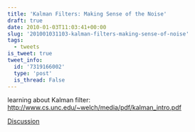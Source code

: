 ```yaml
---
title: 'Kalman Filters: Making Sense of the Noise'
draft: true
date: 2010-01-03T11:03:41+00:00
slug: '201001031103-kalman-filters-making-sense-of-noise'
tags:
  - tweets
is_tweet: true
tweet_info:
  id: '7319166002'
  type: 'post'
  is_thread: False
---
```




learning about Kalman filter: http://www.cs.unc.edu/~welch/media/pdf/kalman_intro.pdf

[Discussion](https://x.com/sytelus/status/7319166002)
